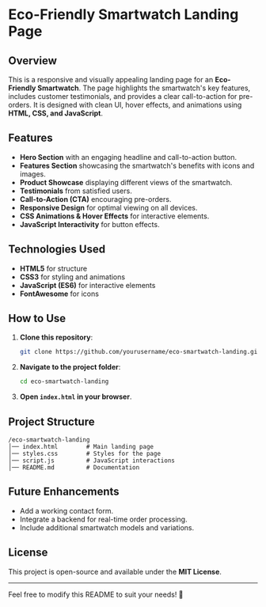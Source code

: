 # Eco-Friendly Smartwatch Landing Page

## Overview
This is a responsive and visually appealing landing page for an **Eco-Friendly Smartwatch**. The page highlights the smartwatch's key features, includes customer testimonials, and provides a clear call-to-action for pre-orders. It is designed with clean UI, hover effects, and animations using **HTML, CSS, and JavaScript**.

## Features
- **Hero Section** with an engaging headline and call-to-action button.
- **Features Section** showcasing the smartwatch's benefits with icons and images.
- **Product Showcase** displaying different views of the smartwatch.
- **Testimonials** from satisfied users.
- **Call-to-Action (CTA)** encouraging pre-orders.
- **Responsive Design** for optimal viewing on all devices.
- **CSS Animations & Hover Effects** for interactive elements.
- **JavaScript Interactivity** for button effects.

## Technologies Used
- **HTML5** for structure
- **CSS3** for styling and animations
- **JavaScript (ES6)** for interactive elements
- **FontAwesome** for icons

## How to Use
1. **Clone this repository**:
   ```sh
   git clone https://github.com/yourusername/eco-smartwatch-landing.git
   ```
2. **Navigate to the project folder**:
   ```sh
   cd eco-smartwatch-landing
   ```
3. **Open `index.html` in your browser**.

## Project Structure
```
/eco-smartwatch-landing
│── index.html        # Main landing page
│── styles.css        # Styles for the page
│── script.js         # JavaScript interactions
│── README.md         # Documentation
```

## Future Enhancements
- Add a working contact form.
- Integrate a backend for real-time order processing.
- Include additional smartwatch models and variations.

## License
This project is open-source and available under the **MIT License**.

---

Feel free to modify this README to suit your needs! 🚀

